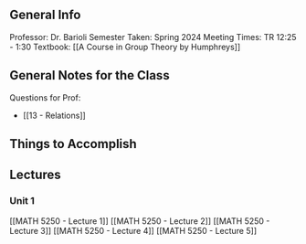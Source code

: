 ## General Info
Professor: Dr. Barioli
Semester Taken: Spring 2024
Meeting Times: TR 12:25 - 1:30
Textbook: [[A Course in Group Theory by Humphreys]]
## General Notes for the Class
Questions for Prof:
- [[13 - Relations]]
## Things to Accomplish

## Lectures
### Unit 1
[[MATH 5250 - Lecture 1]]
[[MATH 5250 - Lecture 2]]
[[MATH 5250 - Lecture 3]]
[[MATH 5250 - Lecture 4]]
[[MATH 5250 - Lecture 5]]